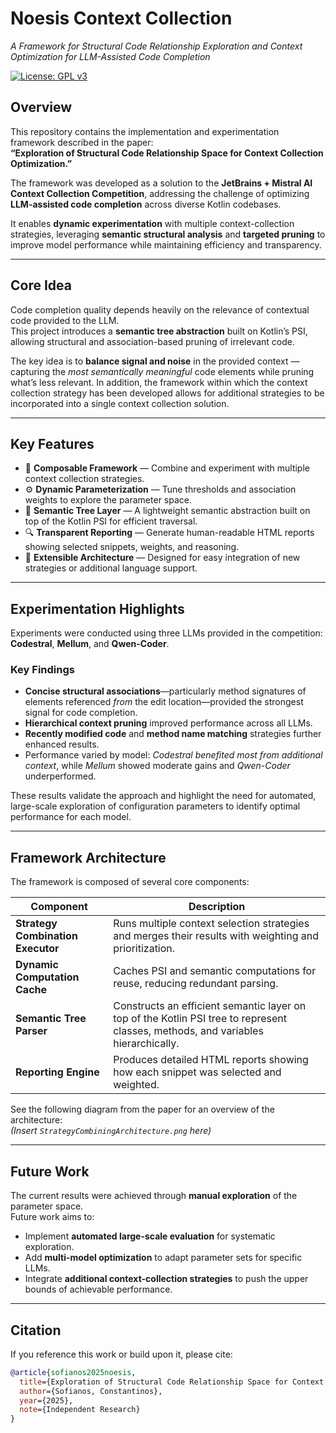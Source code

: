 # Noesis Context Collection  
*A Framework for Structural Code Relationship Exploration and Context Optimization for LLM-Assisted Code Completion*

[![License: GPL v3](https://img.shields.io/badge/License-GPLv3-blue.svg)](LICENSE)

## Overview  
This repository contains the implementation and experimentation framework described in the paper:  
**“Exploration of Structural Code Relationship Space for Context Collection Optimization.”**  

The framework was developed as a solution to the **JetBrains + Mistral AI Context Collection Competition**, addressing the challenge of optimizing **LLM-assisted code completion** across diverse Kotlin codebases.  

It enables **dynamic experimentation** with multiple context-collection strategies, leveraging **semantic structural analysis** and **targeted pruning** to improve model performance while maintaining efficiency and transparency.  

---

## Core Idea  
Code completion quality depends heavily on the relevance of contextual code provided to the LLM.  
This project introduces a **semantic tree abstraction** built on Kotlin’s PSI, allowing structural and association-based pruning of irrelevant code.  

The key idea is to **balance signal and noise** in the provided context — capturing the *most semantically meaningful* code elements while pruning what’s less relevant.  In addition, the framework within which the context collection strategy has been developed allows for additional strategies to be incorporated into a single context collection solution.

---

## Key Features  
- 🧩 **Composable Framework** — Combine and experiment with multiple context collection strategies.  
- ⚙️ **Dynamic Parameterization** — Tune thresholds and association weights to explore the parameter space.  
- 🌳 **Semantic Tree Layer** — A lightweight semantic abstraction built on top of the Kotlin PSI for efficient traversal.  
- 🔍 **Transparent Reporting** — Generate human-readable HTML reports showing selected snippets, weights, and reasoning.  
- 🚀 **Extensible Architecture** — Designed for easy integration of new strategies or additional language support.  

---

## Experimentation Highlights  
Experiments were conducted using three LLMs provided in the competition: **Codestral**, **Mellum**, and **Qwen-Coder**.  

### Key Findings
- **Concise structural associations**—particularly method signatures of elements referenced *from* the edit location—provided the strongest signal for code completion.  
- **Hierarchical context pruning** improved performance across all LLMs.  
- **Recently modified code** and **method name matching** strategies further enhanced results.  
- Performance varied by model: *Codestral benefited most from additional context*, while *Mellum* showed moderate gains and *Qwen-Coder* underperformed.  

These results validate the approach and highlight the need for automated, large-scale exploration of configuration parameters to identify optimal performance for each model.

---

## Framework Architecture  
The framework is composed of several core components:

| Component | Description |
|------------|-------------|
| **Strategy Combination Executor** | Runs multiple context selection strategies and merges their results with weighting and prioritization. |
| **Dynamic Computation Cache** | Caches PSI and semantic computations for reuse, reducing redundant parsing. |
| **Semantic Tree Parser** | Constructs an efficient semantic layer on top of the Kotlin PSI tree to represent classes, methods, and variables hierarchically. |
| **Reporting Engine** | Produces detailed HTML reports showing how each snippet was selected and weighted. |

See the following diagram from the paper for an overview of the architecture:  
*(Insert `StrategyCombiningArchitecture.png` here)*

---

## Future Work  
The current results were achieved through **manual exploration** of the parameter space.  
Future work aims to:
- Implement **automated large-scale evaluation** for systematic exploration.  
- Add **multi-model optimization** to adapt parameter sets for specific LLMs.  
- Integrate **additional context-collection strategies** to push the upper bounds of achievable performance.  

---

## Citation  
If you reference this work or build upon it, please cite:

```bibtex
@article{sofianos2025noesis,
  title={Exploration of Structural Code Relationship Space for Context Collection Optimization},
  author={Sofianos, Constantinos},
  year={2025},
  note={Independent Research}
}
